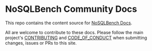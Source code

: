 # NoSQLBench Community Docs

This repo contains the content source for [NoSQLBench Docs](https://docs.nosqlbench.io/).

All are welcome to contribute to these docs. Please follow the main project's [CONTRIBUTING](https://github.com/nosqlbench/nosqlbench/blob/main/CONTRIBUTING.md) and [CODE_OF_CONDUCT](https://github.com/nosqlbench/nosqlbench/blob/main/CODE_OF_CONDUCT.md) when submitting changes, issues or PRs to this site.

